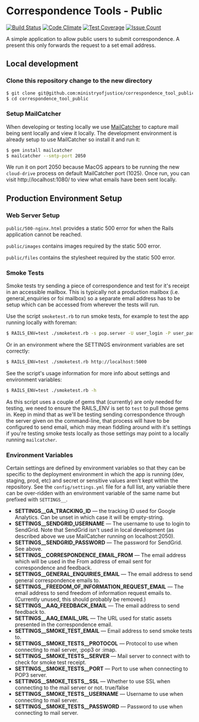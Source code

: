 # Correspondence Tools - Public
[![Build Status](https://travis-ci.org/ministryofjustice/correspondence_tool_public.svg?branch=develop)](https://travis-ci.org/ministryofjustice/correspondence_tool_public) [![Code Climate](https://codeclimate.com/github/ministryofjustice/correspondence_tool_public/badges/gpa.svg)](https://codeclimate.com/github/ministryofjustice/correspondence_tool_public) [![Test Coverage](https://codeclimate.com/github/ministryofjustice/correspondence_tool_public/badges/coverage.svg)](https://codeclimate.com/github/ministryofjustice/correspondence_tool_public/coverage) [![Issue Count](https://codeclimate.com/github/ministryofjustice/correspondence_tool_public/badges/issue_count.svg)](https://codeclimate.com/github/ministryofjustice/correspondence_tool_public)


A simple application to allow public users to submit correspondence. A present this only forwards the request to a set email address.

## Local development

### Clone this repository change to the new directory

```bash
$ git clone git@github.com:ministryofjustice/correspondence_tool_public.git
$ cd correspondence_tool_public
```

### Setup MailCatcher

When developing or testing locally we use
[MailCatcher](https://mailcatcher.me/) to capture mail being sent locally and
view it locally. The development environment is already setup to use
MailCatcher so install it and run it:

```bash
$ gem install mailcatcher
$ mailcatcher --smtp-port 2050
```

We run it on port 2050 because MacOS appears to be running the new
`cloud-drive` process on default MailCatcher port (1025). Once run, you can
visit http://localhost:1080/ to view what emails have been sent locally.

## Production Environment Setup

### Web Server Setup

`public/500-nginx.html` provides a static 500 error for when the Rails application cannot be reached.

`public/images` contains images required by the static 500 error.

`public/files` contains the stylesheet required by the static 500 error.

### Smoke Tests

Smoke tests try sending a piece of correspondence and test for it's receipt in
an accessible mailbox. This is typically not a production mailbox
(i.e. general_enquiries or foi mailbox) so a separate email address has to be
setup which can be accessed from wherever the tests will run.

Use the script `smoketest.rb` to run smoke tests, for example to test the app
running locally with foreman:

```bash
$ RAILS_ENV=test ./smoketest.rb -s pop.server -U user_login -P user_password http://localhost:5000
```

Or in an environment where the SETTINGS environment variables are set correctly:

```bash
$ RAILS_ENV=test ./smoketest.rb http://localhost:5000
```

See the script's usage information for more info about settings and
environment variables:

```bash
$ RAILS_ENV=test ./smoketest.rb -h
```

As this script uses a couple of gems that (currently) are only needed for
testing, we need to ensure the RAILS_ENV is set to `test` to pull those gems
in. Keep in mind that as we'll be testing sending correspondence through the
server given on the command-line, that process will have to be configured to
send email, which may mean fiddling around with it's settings if you're
testing smoke tests locally as those settings may point to a locally running
`mailcatcher`.

### Environment Variables

Certain settings are defined by environment variables so that they can be
specific to the deployment environment in which the app is running (dev,
staging, prod, etc) and secret or sensitive values aren't kept within the
repository. See the `config/settings.yml` file for a full list, any variable
there can be over-ridden with an environment variable of the same name but
prefixed with `SETTINGS__`.

* **SETTINGS__GA_TRACKING_ID** — the tracking ID used for Google
  Analytics. Can be unset in which case it will be empty-string.
* **SETTINGS__SENDGRID_USERNAME** — The username to use to login to
  SendGrid. Note that SendGrid isn't used in local development (as described
  above we use MailCatcher running on localhost:2050).
* **SETTINGS__SENDGRID_PASSWORD** — The password for SendGrid. See above.
* **SETTINGS__CORRESPONDENCE_EMAIL_FROM** — The email address which will be
  used in the From address of email sent for correspondence and feedback.
* **SETTINGS__GENERAL_ENQUIRIES_EMAIL** — The email address to send general
  correspondence emails to.
* **SETTINGS__FREEDOM_OF_INFORMATION_REQUEST_EMAIL** — The email address to
  send freedom of information request emails to. (Currently unused, this
  should probably be removed.)
* **SETTINGS__AAQ_FEEDBACK_EMAIL** — The email address to send feedback to.
* **SETTINGS__AAQ_EMAIL_URL** — The URL used for static assets presented in
  the correspondence email.
* **SETTINGS__SMOKE_TEST_EMAIL** — Email address to send smoke tests to.
* **SETTINGS__SMOKE_TESTS__PROTOCOL** — Protocol to use when connecting to
  mail server, :pop3 or :imap.
* **SETTINGS__SMOKE_TESTS__SERVER** — Mail server to connect with to check for
  smoke test receipt.
* **SETTINGS__SMOKE_TESTS__PORT** — Port to use when connecting to POP3
  server.
* **SETTINGS__SMOKE_TESTS__SSL** — Whether to use SSL when connecting to the
  mail server or not. true/false
* **SETTINGS__SMOKE_TESTS__USERNAME** — Username to use when connecting to
  mail server.
* **SETTINGS__SMOKE_TESTS__PASSWORD** — Password to use when connecting to
  mail server.
